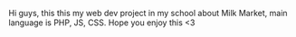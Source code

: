 Hi guys, this this my web dev project in my school about Milk Market, main language is PHP, JS, CSS. Hope you enjoy this <3

